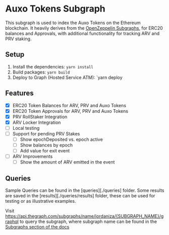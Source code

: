 # Auxo Tokens Subgraph

This subgraph is used to index the Auxo Tokens on the Ethereum blockchain.
It heavily derives from the [OpenZeppelin Subgraphs](https://docs.openzeppelin.com/subgraphs/0.1.x/generate), for ERC20 balances and Approvals, with additional functionality for tracking ARV and PRV staking.

## Setup

1. Install the dependencies: `yarn install`
2. Build packages: `yarn build`
3. Deploy to Graph (Hosted Service ATM): `yarn deploy

## Features

- [x] ERC20 Token Balances for ARV, PRV and Auxo Tokens
- [x] ERC20 Token Approvals for ARV, PRV and Auxo Tokens
- [x] PRV RollStaker Integration
- [x] ARV Locker Integration
- [ ] Local testing
- [ ] Support for pending PRV Stakes
  - [ ] Show epochDeposited vs. epoch active
  - [ ] Show balances by epoch
  - [ ] Add value for exit event
- [ ] ARV Improvements
  - [ ] Show the amount of ARV emitted in the event

## Queries

Sample Queries can be found in the [queries][./queries] folder.
Some results are saved in the [results][./queries/results] folder, these can be used for testing or as illustrative examples.

Visit https://api.thegraph.com/subgraphs/name/jordaniza/{SUBGRAPH_NAME}/graphql to query the subgraph, where subgraph name can be found in the [Subgraphs section of the docs](https://docs.auxo.fi/auxo-docs/developers/subgraphs)
